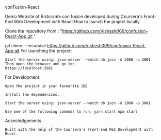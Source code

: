 conFusion-React

Demo Website of Ristorante con fusion developed during Coursera's Front-End Web Development with React
How to launch the project locally

Clone the repository from : "https://github.com/Vishesh009/confusion-React-App.git "

git clone --recursive https://github.com/Vishesh009/confusion-React-App.git
For launching the project:

    Start the server using: json-server --watch db.json -d 2000 -p 3001
    Then open the browser and go to:
    https://localhost:3001

For Development:

    Open the project in your favourite IDE

    Install the dependencies.

    Start the server using: json-server --watch db.json -d 2000 -p 3001

    Use one of the following commnds to run: yarn start npm start

Acknoledgements

    Built with the help of the Coursera's Front-End Web Development with React.

